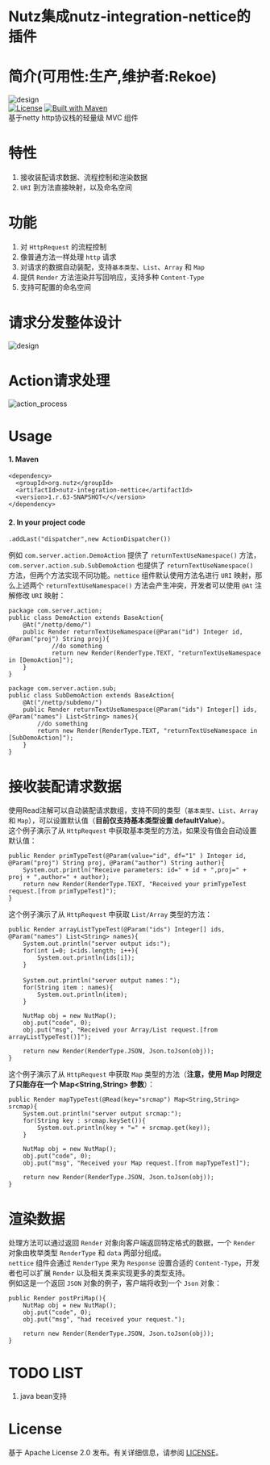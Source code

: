 Nutz集成nutz-integration-nettice的插件
======================

简介(可用性:生产,维护者:Rekoe)
==================================
![design](https://github.com/cyfonly/nettice/blob/master/pictures/nettice.png "nettice")  
[![License](https://img.shields.io/badge/License-Apache%202.0-blue.svg)](https://github.com/cyfonly/nettice/blob/master/LICENSE)  [![Built with Maven](http://maven.apache.org/images/logos/maven-feather.png)](http://search.maven.org/#search%7Cga%7C1%7Ccyfonly)  
基于netty http协议栈的轻量级 MVC 组件
  
# 特性
1. 接收装配请求数据、流程控制和渲染数据
2. `URI` 到方法直接映射，以及命名空间

  
# 功能
1. 对 `HttpRequest` 的流程控制
2. 像普通方法一样处理 `http` 请求
3. 对请求的数据自动装配，支持`基本类型`、`List`、`Array` 和 `Map`
4. 提供 `Render` 方法渲染并写回响应，支持多种 `Content-Type`
5. 支持可配置的命名空间
  
  
# 请求分发整体设计
![design](https://github.com/cyfonly/nettp/blob/master/pictures/design.png "design.png")
  
  
# Action请求处理
![action_process](https://github.com/cyfonly/nettp/blob/master/pictures/action_process.png "action_process.png")  
  
# Usage  
#### 1. Maven   

```
<dependency>
  <groupId>org.nutz</groupId>
  <artifactId>nutz-integration-nettice</artifactId>
  <version>1.r.63-SNAPSHOT</</version>
</dependency>
```   
#### 2. In your project code
```
.addLast("dispatcher",new ActionDispatcher())
```  

例如 `com.server.action.DemoAction` 提供了 `returnTextUseNamespace()` 方法，`com.server.action.sub.SubDemoAction` 也提供了 `returnTextUseNamespace()` 方法，但两个方法实现不同功能。`nettice` 组件默认使用方法名进行 `URI` 映射，那么上述两个 `returnTextUseNamespace()` 方法会产生冲突，开发者可以使用 `@At` 注解修改 `URI` 映射：  

```
package com.server.action;
public class DemoAction extends BaseAction{
  	@At("/nettp/demo/")
  	public Render returnTextUseNamespace(@Param("id") Integer id, @Param("proj") String proj){
    		//do something
    		return new Render(RenderType.TEXT, "returnTextUseNamespace in [DemoAction]");
  	}
}
``` 

  
```
package com.server.action.sub;
public class SubDemoAction extends BaseAction{
  	@At("/nettp/subdemo/")
	public Render returnTextUseNamespace(@Param("ids") Integer[] ids, @Param("names") List<String> names){
		//do something
		return new Render(RenderType.TEXT, "returnTextUseNamespace in [SubDemoAction]");
	}
}
```

# 接收装配请求数据
使用Read注解可以自动装配请求数组，支持不同的类型（`基本类型`、`List`、`Array`  和 `Map`），可以设置默认值（**目前仅支持基本类型设置 defaultValue**）。  
这个例子演示了从 `HttpRequest` 中获取基本类型的方法，如果没有值会自动设置默认值：

```
public Render primTypeTest(@Param(value="id", df="1" ) Integer id, @Param("proj") String proj, @Param("author") String author){
	System.out.println("Receive parameters: id=" + id + ",proj=" + proj + ",author=" + author);
	return new Render(RenderType.TEXT, "Received your primTypeTest request.[from primTypeTest]");
}
```  

这个例子演示了从 `HttpRequest` 中获取 `List/Array` 类型的方法：

```
public Render arrayListTypeTest(@Param("ids") Integer[] ids, @Param("names") List<String> names){
	System.out.println("server output ids:");
	for(int i=0; i<ids.length; i++){
		System.out.println(ids[i]);
	}
		
	System.out.println("server output names：");
	for(String item : names){
		System.out.println(item);
	}
		
	NutMap obj = new NutMap();
	obj.put("code", 0);
	obj.put("msg", "Received your Array/List request.[from arrayListTypeTest()]");
		
	return new Render(RenderType.JSON, Json.toJson(obj));
}
```

这个例子演示了从 `HttpRequest` 中获取 `Map` 类型的方法（**注意，使用 Map 时限定了只能存在一个 Map<String,String> 参数**）：

```
public Render mapTypeTest(@Read(key="srcmap") Map<String,String> srcmap){
	System.out.println("server output srcmap:");
	for(String key : srcmap.keySet()){
		System.out.println(key + "=" + srcmap.get(key));
	}
		
	NutMap obj = new NutMap();
	obj.put("code", 0);
	obj.put("msg", "Received your Map request.[from mapTypeTest]");
		
	return new Render(RenderType.JSON, Json.toJson(obj));
}
```  


# 渲染数据
处理方法可以通过返回 `Render` 对象向客户端返回特定格式的数据，一个 `Render` 对象由枚举类型 `RenderType` 和 `data` 两部分组成。  
`nettice` 组件会通过 `RenderType` 来为 `Response` 设置合适的 `Content-Type`，开发者也可以扩展 `Render` 以及相关类来实现更多的类型支持。  
例如这是一个返回 `JSON` 对象的例子，客户端将收到一个 `Json` 对象：

```
public Render postPriMap(){
	NutMap obj = new NutMap();
	obj.put("code", 0);
	obj.put("msg", "had received your request.");
	
	return new Render(RenderType.JSON, Json.toJson(obj));
}
```  
  
# TODO LIST 
1. java bean支持  
  
  
# License
基于 Apache License 2.0 发布。有关详细信息，请参阅 [LICENSE](https://github.com/cyfonly/nettice/blob/master/LICENSE)。
